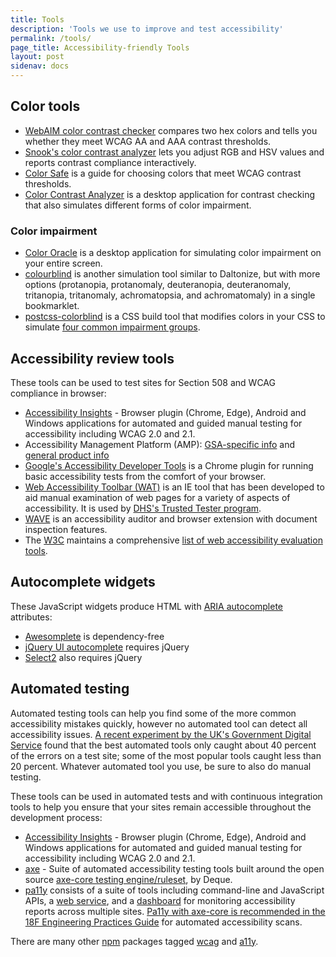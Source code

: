 ```yaml
---
title: Tools
description: 'Tools we use to improve and test accessibility'
permalink: /tools/
page_title: Accessibility-friendly Tools
layout: post
sidenav: docs
---
```


## Color tools
* [WebAIM color contrast checker](https://webaim.org/resources/contrastchecker/) compares two hex colors and tells you whether they meet WCAG AA and AAA contrast thresholds.
* [Snook's color contrast analyzer](https://snook.ca/technical/colour_contrast/colour.html) lets you adjust RGB and HSV values and reports contrast compliance interactively.
* [Color Safe](http://colorsafe.co/) is a guide for choosing colors that meet WCAG contrast thresholds.
* [Color Contrast Analyzer](https://www.tpgi.com/color-contrast-checker/) is a desktop application for contrast checking that also simulates different forms of color impairment.

### Color impairment
* [Color Oracle](https://colororacle.org/) is a desktop application for simulating color impairment on your entire screen.
* [colourblind](https://github.com/Altreus/colourblind) is another simulation tool similar to Daltonize, but with more options (protanopia, protanomaly, deuteranopia, deuteranomaly, tritanopia, tritanomaly, achromatopsia, and achromatomaly) in a single bookmarklet.
* [postcss-colorblind](https://github.com/btholt/postcss-colorblind) is a CSS build tool that modifies colors in your CSS to simulate [four common impairment groups](https://github.com/skratchdot/color-blind#color-blindness-table).

## Accessibility review tools
These tools can be used to test sites for Section 508 and WCAG compliance in browser:

* [Accessibility Insights](https://accessibilityinsights.io/) - Browser plugin (Chrome, Edge), Android and Windows applications for automated and guided manual testing for accessibility including WCAG 2.0 and 2.1. 
* Accessibility Management Platform (AMP): [GSA-specific info](https://insite.gsa.gov/employee-resources/information-technology/508-accessibility/accessibility-management-platform-amp) and [general product info](https://www.levelaccess.com/solutions/software/amp/)
* [Google's Accessibility Developer Tools](https://chrome.google.com/webstore/detail/accessibility-developer-t/fpkknkljclfencbdbgkenhalefipecmb?hl=en) is a Chrome plugin for running basic accessibility tests from the comfort of your browser.
* [Web Accessibility Toolbar (WAT)](https://www.dhs.gov/publication/web-accessibility-toolbar) is an IE tool that has been developed to aid manual examination of web pages for a variety of aspects of accessibility. It is used by [DHS's Trusted Tester program](https://www.dhs.gov/trusted-tester).
* [WAVE](https://wave.webaim.org/) is an accessibility auditor and browser extension with document inspection features.
* The [W3C](https://www.w3.org/) maintains a comprehensive [list of web accessibility evaluation tools](https://www.w3.org/WAI/ER/tools/).

## Autocomplete widgets
These JavaScript widgets produce HTML with [ARIA autocomplete](https://www.w3.org/TR/wai-aria/#aria-autocomplete) attributes:

* [Awesomplete](https://projects.verou.me/awesomplete/) is dependency-free
* [jQuery UI autocomplete](http://jqueryui.com/autocomplete/) requires jQuery
* [Select2](https://select2.org/) also requires jQuery

## Automated testing

Automated testing tools can help you find some of the more common accessibility mistakes quickly, however no automated tool can detect all accessibility issues. [A recent experiment by the UK's Government Digital Service](https://accessibility.blog.gov.uk/2017/02/24/what-we-found-when-we-tested-tools-on-the-worlds-least-accessible-webpage/) found that the best automated tools only caught about 40 percent of the errors on a test site; some of the most popular tools caught less than 20 percent. Whatever automated tool you use, be sure to also do manual testing. 

These tools can be used in automated tests and with continuous integration
tools to help you ensure that your sites remain accessible throughout the
development process:

* [Accessibility Insights](https://accessibilityinsights.io/) - Browser plugin (Chrome, Edge), Android and Windows applications for automated and guided manual testing for accessibility including WCAG 2.0 and 2.1. 
* [axe](https://www.deque.com/axe/) - Suite of automated accessibility testing tools built around the open source [axe-core testing engine/ruleset](https://github.com/dequelabs/axe-core), by Deque.
* [pa11y](http://pa11y.org/) consists of a suite of tools including command-line and JavaScript APIs, a [web service](https://github.com/nature/pa11y-webservice), and a [dashboard](https://github.com/nature/pa11y-dashboard) for monitoring accessibility reports across multiple sites. [Pa11y with axe-core is recommended in the 18F Engineering Practices Guide](https://engineering.18f.gov/accessibility-scanning/) for automated accessibility scans.

There are many other [npm](https://www.npmjs.com/) packages tagged [wcag](https://www.npmjs.com/search?q=wcag) and [a11y](https://www.npmjs.com/search?q=a11y).